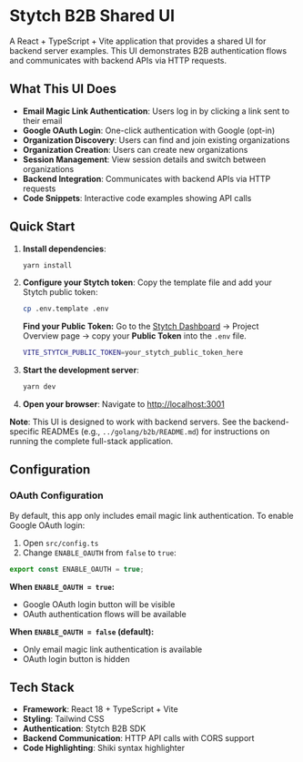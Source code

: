 # Stytch B2B Shared UI

A React + TypeScript + Vite application that provides a shared UI for backend server examples. This UI demonstrates B2B authentication flows and communicates with backend APIs via HTTP requests.

## What This UI Does

- **Email Magic Link Authentication**: Users log in by clicking a link sent to their email
- **Google OAuth Login**: One-click authentication with Google (opt-in)
- **Organization Discovery**: Users can find and join existing organizations
- **Organization Creation**: Users can create new organizations
- **Session Management**: View session details and switch between organizations
- **Backend Integration**: Communicates with backend APIs via HTTP requests
- **Code Snippets**: Interactive code examples showing API calls

## Quick Start

1. **Install dependencies**:

   ```bash
   yarn install
   ```

2. **Configure your Stytch token**:
   Copy the template file and add your Stytch public token:

   ```bash
   cp .env.template .env
   ```

   **Find your Public Token:** Go to the [Stytch Dashboard](https://stytch.com/dashboard) → Project Overview page → copy your **Public Token** into the `.env` file.

   ```bash
   VITE_STYTCH_PUBLIC_TOKEN=your_stytch_public_token_here
   ```

3. **Start the development server**:

   ```bash
   yarn dev
   ```

4. **Open your browser**:
   Navigate to [http://localhost:3001](http://localhost:3001)

**Note**: This UI is designed to work with backend servers. See the backend-specific READMEs (e.g., `../golang/b2b/README.md`) for instructions on running the complete full-stack application.

## Configuration

### OAuth Configuration

By default, this app only includes email magic link authentication. To enable Google OAuth login:

1. Open `src/config.ts`
2. Change `ENABLE_OAUTH` from `false` to `true`:

```typescript
export const ENABLE_OAUTH = true;
```

**When `ENABLE_OAUTH = true`:**

- Google OAuth login button will be visible
- OAuth authentication flows will be available

**When `ENABLE_OAUTH = false` (default):**

- Only email magic link authentication is available
- OAuth login button is hidden

## Tech Stack

- **Framework**: React 18 + TypeScript + Vite
- **Styling**: Tailwind CSS
- **Authentication**: Stytch B2B SDK
- **Backend Communication**: HTTP API calls with CORS support
- **Code Highlighting**: Shiki syntax highlighter
